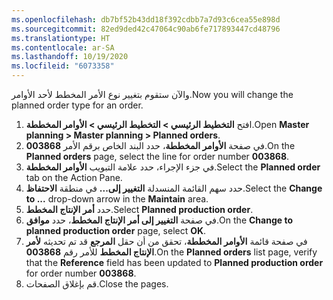 ```yaml
---
ms.openlocfilehash: db7bf52b43dd18f392cdbb7a7d93c6cea55e898d
ms.sourcegitcommit: 82ed9ded42c47064c90ab6fe717893447cd48796
ms.translationtype: HT
ms.contentlocale: ar-SA
ms.lasthandoff: 10/19/2020
ms.locfileid: "6073358"
---
```

<span data-ttu-id="6badb-101">والآن ستقوم بتغيير نوع الأمر المخطط لأحد الأوامر.</span><span class="sxs-lookup"><span data-stu-id="6badb-101">Now you will change the planned order type for an order.</span></span>

1.  <span data-ttu-id="6badb-102">افتح **التخطيط الرئيسي > التخطيط الرئيسي > الأوامر المخططة**.</span><span class="sxs-lookup"><span data-stu-id="6badb-102">Open **Master planning > Master planning > Planned orders**.</span></span>
2.  <span data-ttu-id="6badb-103">في صفحة **الأوامر المخططة**، حدد البند الخاص برقم الأمر **003868**.</span><span class="sxs-lookup"><span data-stu-id="6badb-103">On the **Planned orders** page, select the line for order number **003868**.</span></span>
3.  <span data-ttu-id="6badb-104">في جزء الإجراء، حدد علامة التبويب **الأوامر المخططة**.</span><span class="sxs-lookup"><span data-stu-id="6badb-104">Select the **Planned order** tab on the Action Pane.</span></span>
4.  <span data-ttu-id="6badb-105">حدد سهم القائمة المنسدلة **التغيير إلى...** في منطقة **الاحتفاظ**.</span><span class="sxs-lookup"><span data-stu-id="6badb-105">Select the **Change to ...** drop-down arrow in the **Maintain** area.</span></span>
5.  <span data-ttu-id="6badb-106">حدد **أمر الإنتاج المخطط**.</span><span class="sxs-lookup"><span data-stu-id="6badb-106">Select **Planned production order**.</span></span>
6.  <span data-ttu-id="6badb-107">في صفحة **التغيير إلى أمر الإنتاج المخطط**، حدد **موافق**.</span><span class="sxs-lookup"><span data-stu-id="6badb-107">On the **Change to planned production order** page, select **OK**.</span></span>
7.  <span data-ttu-id="6badb-108">في صفحة قائمة **الأوامر المخططة**، تحقق من أن حقل **المرجع** قد تم تحديثه **لأمر الإنتاج المخطط** للأمر رقم **003868**.</span><span class="sxs-lookup"><span data-stu-id="6badb-108">On the **Planned orders** list page, verify that the **Reference** field has been updated to **Planned production order** for order number **003868**.</span></span>
8.  <span data-ttu-id="6badb-109">قم بإغلاق الصفحات.</span><span class="sxs-lookup"><span data-stu-id="6badb-109">Close the pages.</span></span>

